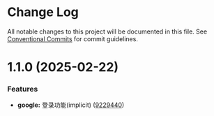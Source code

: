 # Change Log

All notable changes to this project will be documented in this file.
See [Conventional Commits](https://conventionalcommits.org) for commit guidelines.

# 1.1.0 (2025-02-22)

### Features

- **google:** 登录功能(implicit) ([9229440](https://github.com/imtangx/esaylogin/commit/9229440d6872b365ef51dd40128c5680f1e295e1))
